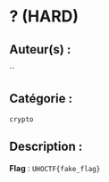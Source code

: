 # ? (HARD)

## Auteur(s) :

``

## Catégorie : 

`crypto`

## Description :


**Flag** : `UHOCTF{fake_flag}`

